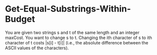 # Get-Equal-Substrings-Within-Budget
You are given two strings s and t of the same length and an integer maxCost.  You want to change s to t. Changing the ith character of s to ith character of t costs |s[i] - t[i]| (i.e., the absolute difference between the ASCII values of the characters).
